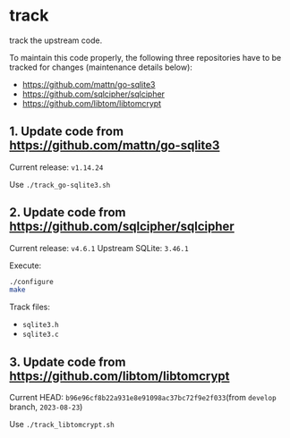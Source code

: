 # track

track the upstream code.

To maintain this code properly, the following three repositories have to be
tracked for changes (maintenance details below):

- https://github.com/mattn/go-sqlite3
- https://github.com/sqlcipher/sqlcipher
- https://github.com/libtom/libtomcrypt

## 1. Update code from https://github.com/mattn/go-sqlite3

Current release: `v1.14.24`

Use `./track_go-sqlite3.sh`

## 2. Update code from https://github.com/sqlcipher/sqlcipher

Current release: `v4.6.1`
Upstream SQLite: `3.46.1`

Execute:

```bash
./configure
make
```

Track files:

- `sqlite3.h`
- `sqlite3.c`

## 3. Update code from https://github.com/libtom/libtomcrypt

Current HEAD: `b96e96cf8b22a931e8e91098ac37bc72f9e2f033`(from `develop` branch, `2023-08-23`)

Use `./track_libtomcrypt.sh`
